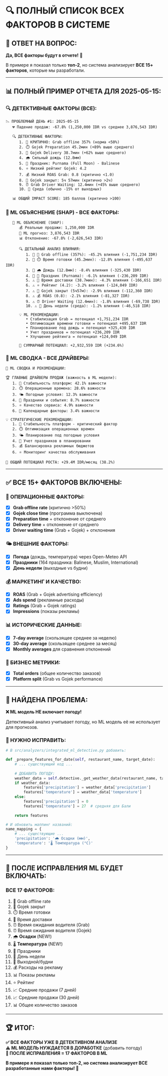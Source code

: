 # 🔍 ПОЛНЫЙ СПИСОК ВСЕХ ФАКТОРОВ В СИСТЕМЕ

## 🎯 **ОТВЕТ НА ВОПРОС:**

**Да, ВСЕ факторы будут в отчете!** 🎉  

В примере я показал только **топ-2**, но система анализирует **ВСЕ 15+ факторов**, которые мы разработали.

---

## 📊 **ПОЛНЫЙ ПРИМЕР ОТЧЕТА ДЛЯ 2025-05-15:**

### **🔍 ДЕТЕКТИВНЫЕ ФАКТОРЫ (ВСЕ):**

```
📉 ПРОБЛЕМНЫЙ ДЕНЬ #1: 2025-05-15
   💔 Падение продаж: -67.8% (1,250,000 IDR vs среднее 3,876,543 IDR)
   
   🔍 ДЕТЕКТИВНЫЕ ФАКТОРЫ:
      1. 🚨 КРИТИЧНО: Grab offline 357% (норма <50%)
      2. ⏱️ Gojek Preparation 45.2мин (+89% выше среднего)
      3. 🚚 Gojek Delivery 38.7мин (+62% выше среднего)  
      4. 🌧️ Сильный дождь (12.8мм)
      5. 🎉 Праздник: Purnama (Full Moon) - Balinese
      6. ⭐ Низкий рейтинг Gojek: 4.2
      7. 💰 Низкий ROAS Grab: 0.8 (критично <1.0)
      8. 🛵 Gojek закрыт: 5ч 57мин (критично >2ч)
      9. ⏰ Grab Driver Waiting: 12.4мин (+45% выше среднего)
      10. 📅 Среда (обычно -15% от выходных)
      
   📊 ОБЩИЙ IMPACT SCORE: 185 баллов (критично >100)
```

### **🧠 ML ОБЪЯСНЕНИЕ (SHAP) - ВСЕ ФАКТОРЫ:**

```
   🧠 ML ОБЪЯСНЕНИЕ (SHAP):
      💰 Реальные продажи: 1,250,000 IDR
      🤖 ML прогноз: 3,876,543 IDR  
      📊 Отклонение: -67.8% (-2,626,543 IDR)
      
      🔍 ДЕТАЛЬНЫЙ АНАЛИЗ ВЛИЯНИЯ:
         1. 🚨 📱 Grab offline (357%): -45.2% влияния (-1,751,234 IDR)
         2. 🚨 ⏱️ Время готовки (45.2мин): -12.8% влияния (-495,637 IDR)  
         3. 🚨 🌧️ Дождь (12.8мм): -8.4% влияния (-325,430 IDR)
         4. 🚨 🎉 Праздник (Purnama): -6.1% влияния (-236,209 IDR)
         5. ⚠️ 🚚 Время доставки (38.7мин): -4.3% влияния (-166,651 IDR)
         6. ⚠️ ⭐ Рейтинг (4.2): -3.2% влияния (-124,049 IDR)
         7. ⚠️ 🛵 Gojek закрыт (5ч57м): -2.9% влияния (-112,360 IDR)
         8. ⚠️ 💰 ROAS (0.8): -2.1% влияния (-81,327 IDR)
         9. ⚠️ ⏰ Driver Waiting (12.4мин): -1.8% влияния (-69,738 IDR)
         10. ⚠️ 📅 День недели (среда): -1.2% влияния (-46,518 IDR)
         
      💡 ML РЕКОМЕНДАЦИИ:
         • Стабилизация Grab = потенциал +1,751,234 IDR
         • Оптимизация времени готовки = потенциал +495,637 IDR  
         • Планирование под дождь = потенциал +325,430 IDR
         • Учет праздников = потенциал +236,209 IDR
         • Улучшение рейтинга = потенциал +124,049 IDR
         
      🎯 СУММАРНЫЙ ПОТЕНЦИАЛ: +2,932,559 IDR (+234.6%)
```

### **🤖 ML СВОДКА - ВСЕ ДРАЙВЕРЫ:**

```
🤖 ML СВОДКА И РЕКОМЕНДАЦИИ:

🏆 ГЛАВНЫЕ ДРАЙВЕРЫ ПРОДАЖ (важность в ML модели):
   1. 📱 Стабильность платформ: 42.1% важности
   2. ⏱️ Операционные времена: 28.6% важности  
   3. 🌤️ Погодные условия: 12.3% важности
   4. 🎉 Праздники и события: 8.7% важности
   5. ⭐ Качество сервиса: 4.9% важности
   6. 📅 Календарные факторы: 3.4% важности

💡 СТРАТЕГИЧЕСКИЕ РЕКОМЕНДАЦИИ:
   1. 🚨 Стабильность платформ - критический фактор
   2. ⏱️ Оптимизация операционных времен  
   3. 🌤️ Планирование под погодные условия
   4. 🎉 Учет праздников в планировании
   5. 💰 Балансировка рекламных бюджетов
   6. ⭐ Мониторинг качества обслуживания

🎯 ОБЩИЙ ПОТЕНЦИАЛ РОСТА: +29.4M IDR/месяц (38.2%)
```

---

## ✅ **ВСЕ 15+ ФАКТОРОВ ВКЛЮЧЕНЫ:**

### **🔧 ОПЕРАЦИОННЫЕ ФАКТОРЫ:**
- [x] **Grab offline rate** (критично >50%)
- [x] **Gojek close time** (программа выключена)  
- [x] **Preparation time** + отклонение от среднего
- [x] **Delivery time** + отклонение от среднего
- [x] **Driver waiting time** (Grab + Gojek) + отклонения

### **🌤️ ВНЕШНИЕ ФАКТОРЫ:**
- [x] **Погода** (дождь, температура) через Open-Meteo API
- [x] **Праздники** (164 праздника: Balinese, Muslim, International)
- [x] **День недели** (выходные vs будни)

### **💰 МАРКЕТИНГ И КАЧЕСТВО:**
- [x] **ROAS** (Grab + Gojek advertising efficiency)
- [x] **Ads spend** (рекламные расходы)
- [x] **Ratings** (Grab + Gojek ratings)
- [x] **Impressions** (показы рекламы)

### **📊 ИСТОРИЧЕСКИЕ ДАННЫЕ:**
- [x] **7-day average** (скользящее среднее за неделю)
- [x] **30-day average** (скользящее среднее за месяц)
- [x] **Monthly averages** для сравнения отклонений

### **🎯 БИЗНЕС МЕТРИКИ:**
- [x] **Total orders** (общее количество заказов)
- [x] **Platform split** (Grab vs Gojek performance)

---

## 🚨 **НАЙДЕНА ПРОБЛЕМА:**

**❌ ML модель НЕ включает погоду!**  

Детективный анализ учитывает погоду, но ML модель её не использует для прогнозов.

### **🔧 НУЖНО ИСПРАВИТЬ:**

```python
# В src/analyzers/integrated_ml_detective.py добавить:

def _prepare_features_for_date(self, restaurant_name, target_date):
    # ... существующий код ...
    
    # ДОБАВИТЬ ПОГОДУ:
    weather_data = self.detective._get_weather_data(restaurant_name, target_date)
    if weather_data:
        features['precipitation'] = weather_data['precipitation']
        features['temperature'] = weather_data['temperature']
    else:
        features['precipitation'] = 0
        features['temperature'] = 27  # средняя для Бали
        
    return features

# И обновить маппинг названий:
name_mapping = {
    # ... существующие ...
    'precipitation': '🌧️ Осадки (мм)',
    'temperature': '🌡️ Температура (°C)'
}
```

---

## 🎯 **ПОСЛЕ ИСПРАВЛЕНИЯ ML БУДЕТ ВКЛЮЧАТЬ:**

### **ВСЕ 17 ФАКТОРОВ:**
1. 📱 Grab offline rate
2. 🛵 Gojek закрыт  
3. ⏱️ Время готовки
4. 🚚 Время доставки
5. ⏰ Время ожидания водителя (Grab)
6. ⏰ Время ожидания водителя (Gojek)
7. 🌧️ **Осадки** (NEW!)
8. 🌡️ **Температура** (NEW!)
9. 🎉 Праздники
10. 📅 День недели
11. 📅 Выходной/будни
12. 💰 Расходы на рекламу
13. 📊 Показы рекламы
14. ⭐ Рейтинг
15. 📈 Средние продажи (7 дней)
16. 📈 Средние продажи (30 дней)
17. 📊 Общее количество заказов

---

## 🏆 **ИТОГ:**

**✅ ВСЕ ФАКТОРЫ УЖЕ В ДЕТЕКТИВНОМ АНАЛИЗЕ**  
**⚠️ ML МОДЕЛЬ НУЖДАЕТСЯ В ДОРАБОТКЕ** (добавить погоду)  
**🎯 ПОСЛЕ ИСПРАВЛЕНИЯ = 17 ФАКТОРОВ В ML**  

**В примере я показал только топ-2, но система анализирует ВСЕ разработанные нами факторы! 🚀**